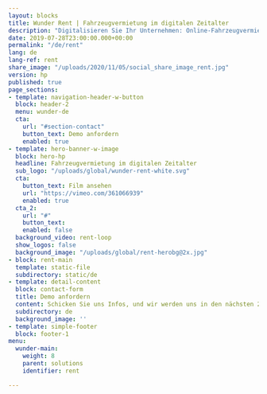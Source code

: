 ```yaml
---
layout: blocks
title: Wunder Rent | Fahrzeugvermietung im digitalen Zeitalter
description: "Digitalisieren Sie Ihr Unternehmen: Online-Fahrzeugvermietung und eine Vielfalt von Features machen es möglich."
date: 2019-07-28T23:00:00.000+00:00
permalink: "/de/rent"
lang: de
lang-ref: rent
share_image: "/uploads/2020/11/05/social_share_image_rent.jpg"
version: hp
published: true
page_sections:
- template: navigation-header-w-button
  block: header-2
  menu: wunder-de
  cta:
    url: "#section-contact"
    button_text: Demo anfordern
    enabled: true
- template: hero-banner-w-image
  block: hero-hp
  headline: Fahrzeugvermietung im digitalen Zeitalter
  sub_logo: "/uploads/global/wunder-rent-white.svg"
  cta:
    button_text: Film ansehen
    url: "https://vimeo.com/361066939"
    enabled: true
  cta_2:
    url: "#"
    button_text:
    enabled: false
  background_video: rent-loop
  show_logos: false
  background_image: "/uploads/global/rent-herobg@2x.jpg"
- block: rent-main
  template: static-file
  subdirectory: static/de
- template: detail-content
  block: contact-form
  title: Demo anfordern
  content: Schicken Sie uns Infos, und wir werden uns in den nächsten 24 Stunden mit Ihnen in Verbindung setzen.
  subdirectory: de
  background_image: ''
- template: simple-footer
  block: footer-1
menu:
  wunder-main:
    weight: 8
    parent: solutions
    identifier: rent

---
```

